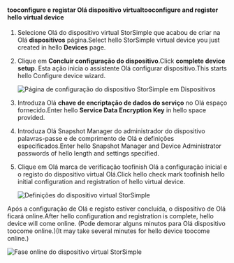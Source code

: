 #### <a name="tooconfigure-and-register-hello-virtual-device"></a><span data-ttu-id="ed052-101">tooconfigure e registar Olá dispositivo virtual</span><span class="sxs-lookup"><span data-stu-id="ed052-101">tooconfigure and register hello virtual device</span></span>

1. <span data-ttu-id="ed052-102">Selecione Olá do dispositivo virtual StorSimple que acabou de criar na Olá **dispositivos** página.</span><span class="sxs-lookup"><span data-stu-id="ed052-102">Select hello StorSimple virtual device you just created in hello **Devices** page.</span></span>
2. <span data-ttu-id="ed052-103">Clique em **Concluir configuração do dispositivo**.</span><span class="sxs-lookup"><span data-stu-id="ed052-103">Click **complete device setup**.</span></span> <span data-ttu-id="ed052-104">Esta ação inicia o assistente Olá configurar dispositivo.</span><span class="sxs-lookup"><span data-stu-id="ed052-104">This starts hello Configure device wizard.</span></span>
    
    ![Página de configuração do dispositivo StorSimple em Dispositivos](./media/storsimple-configure-register-virtual-device/StorSimple_CompleteDeviceSetupSVA1M.png)

4. <span data-ttu-id="ed052-106">Introduza Olá **chave de encriptação de dados do serviço** no Olá espaço fornecido.</span><span class="sxs-lookup"><span data-stu-id="ed052-106">Enter hello **Service Data Encryption Key** in hello space provided.</span></span>

5. <span data-ttu-id="ed052-107">Introduza Olá Snapshot Manager do administrador do dispositivo palavras-passe e de comprimento de Olá e definições especificados.</span><span class="sxs-lookup"><span data-stu-id="ed052-107">Enter hello Snapshot Manager and Device Administrator passwords of hello length and settings specified.</span></span>

6. <span data-ttu-id="ed052-108">Clique em Olá marca de verificação toofinish Olá a configuração inicial e o registo do dispositivo virtual Olá.</span><span class="sxs-lookup"><span data-stu-id="ed052-108">Click hello check mark toofinish hello initial configuration and registration of hello virtual device.</span></span> 
    
    ![Definições do dispositivo virtual StorSimple](./media/storsimple-configure-register-virtual-device/StorSimple_VirtualDeviceSettings1.png)

<span data-ttu-id="ed052-110">Após a configuração de Olá e registo estiver concluída, o dispositivo de Olá ficará online.</span><span class="sxs-lookup"><span data-stu-id="ed052-110">After hello configuration and registration is complete, hello device will come online.</span></span> <span data-ttu-id="ed052-111">(Pode demorar alguns minutos para Olá dispositivo toocome online.)</span><span class="sxs-lookup"><span data-stu-id="ed052-111">(It may take several minutes for hello device toocome online.)</span></span>

![Fase online do dispositivo virtual StorSimple](./media/storsimple-configure-register-virtual-device/StorSimple_VirtualDeviceOnline1M.png)

